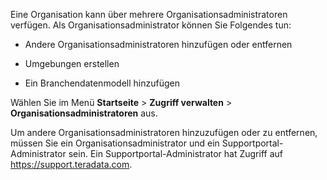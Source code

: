 Eine Organisation kann über mehrere Organisationsadministratoren verfügen. Als Organisationsadministrator können Sie Folgendes tun:

-   Andere Organisationsadministratoren hinzufügen oder entfernen

-   Umgebungen erstellen

-   Ein Branchendatenmodell hinzufügen

Wählen Sie im Menü **Startseite** \> **Zugriff verwalten** \> **Organisationsadministratoren** aus.

Um andere Organisationsadministratoren hinzuzufügen oder zu entfernen, müssen Sie ein Organisationsadministrator und ein Supportportal-Administrator sein. Ein Supportportal-Administrator hat Zugriff auf <https://support.teradata.com>.
